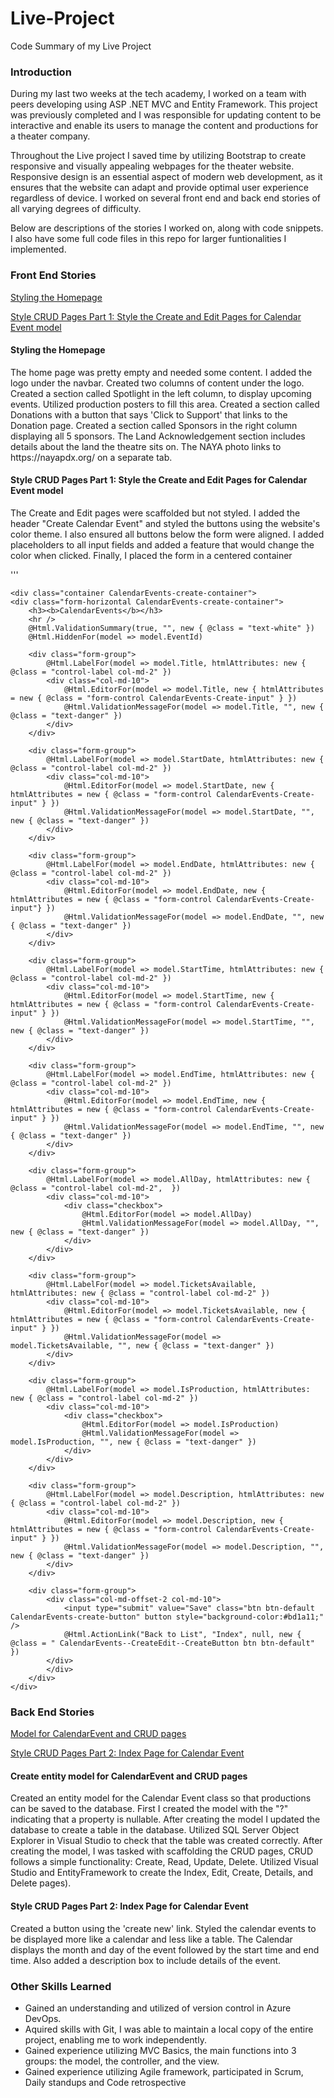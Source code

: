 # Live-Project
Code Summary of my Live Project

<h3>Introduction</h3>

During my last two weeks at the tech academy, I worked on a team with peers developing using ASP .NET MVC and Entity Framework.
This project was previously completed and I was responsible for updating content to be interactive and enable its users to manage
the content and productions for a theater company.

Throughout the Live project I saved time by utilizing Bootstrap to create responsive and visually appealing webpages for the theater website.
Responsive design is an essential aspect of modern web development, as it ensures that the website can adapt and provide optimal user experience
regardless of device. I worked on several front end and back end stories of all varying degrees of difficulty.

Below are descriptions of the stories I worked on, along with code snippets. I also have some full code files in this repo for larger
funtionalities I implemented.

<h3>Front End Stories</h3>

[Styling the Homepage](https://github.com/starshaquinte/Live-Project/blob/main/StyleHomePage.html)

[Style CRUD Pages Part 1: Style the Create and Edit Pages for Calendar Event model](https://github.com/starshaquinte/Live-Project/blob/main/StyleCRUDPagesPart1.html)


<h4>Styling the Homepage</h4> 
The home page was pretty empty and needed some content. I added the logo under the navbar. Created two columns of content under the logo.
Created a section called Spotlight in the left column, to display upcoming events. Utilized production posters to fill this area.
Created a section called Donations with a button that says 'Click to Support' that links to the Donation page. Created a section called 
Sponsors in the right column displaying all 5 sponsors. The Land Acknowledgement section includes details about the land the theatre
sits on. The NAYA photo links to https://nayapdx.org/ on a separate tab.

<h4>Style CRUD Pages Part 1: Style the Create and Edit Pages for Calendar Event model</h4>
The Create and Edit pages were scaffolded but not styled. I added the header "Create Calendar Event" and styled the buttons using the website's
color theme.  I also ensured all buttons below the form were aligned. I added placeholders to all input fields and added a feature that would 
change the color when clicked. Finally, I placed the form in a centered container 

'''


    <div class="container CalendarEvents-create-container">
    <div class="form-horizontal CalendarEvents-create-container">
        <h3><b>CalendarEvents</b></h3>
        <hr />
        @Html.ValidationSummary(true, "", new { @class = "text-white" })
        @Html.HiddenFor(model => model.EventId)

        <div class="form-group">
            @Html.LabelFor(model => model.Title, htmlAttributes: new { @class = "control-label col-md-2" })
            <div class="col-md-10">
                @Html.EditorFor(model => model.Title, new { htmlAttributes = new { @class = "form-control CalendarEvents-Create-input" } })
                @Html.ValidationMessageFor(model => model.Title, "", new { @class = "text-danger" })
            </div>
        </div>

        <div class="form-group">
            @Html.LabelFor(model => model.StartDate, htmlAttributes: new { @class = "control-label col-md-2" })
            <div class="col-md-10">
                @Html.EditorFor(model => model.StartDate, new { htmlAttributes = new { @class = "form-control CalendarEvents-Create-input" } })
                @Html.ValidationMessageFor(model => model.StartDate, "", new { @class = "text-danger" })
            </div>
        </div>

        <div class="form-group">
            @Html.LabelFor(model => model.EndDate, htmlAttributes: new { @class = "control-label col-md-2" })
            <div class="col-md-10">
                @Html.EditorFor(model => model.EndDate, new { htmlAttributes = new { @class = "form-control CalendarEvents-Create-input"} })
                @Html.ValidationMessageFor(model => model.EndDate, "", new { @class = "text-danger" })
            </div>
        </div>

        <div class="form-group">
            @Html.LabelFor(model => model.StartTime, htmlAttributes: new { @class = "control-label col-md-2" })
            <div class="col-md-10">
                @Html.EditorFor(model => model.StartTime, new { htmlAttributes = new { @class = "form-control CalendarEvents-Create-input" } })
                @Html.ValidationMessageFor(model => model.StartTime, "", new { @class = "text-danger" })
            </div>
        </div>

        <div class="form-group">
            @Html.LabelFor(model => model.EndTime, htmlAttributes: new { @class = "control-label col-md-2" })
            <div class="col-md-10">
                @Html.EditorFor(model => model.EndTime, new { htmlAttributes = new { @class = "form-control CalendarEvents-Create-input" } })
                @Html.ValidationMessageFor(model => model.EndTime, "", new { @class = "text-danger" })
            </div>
        </div>

        <div class="form-group">
            @Html.LabelFor(model => model.AllDay, htmlAttributes: new { @class = "control-label col-md-2",  })
            <div class="col-md-10">
                <div class="checkbox">
                    @Html.EditorFor(model => model.AllDay)
                    @Html.ValidationMessageFor(model => model.AllDay, "", new { @class = "text-danger" })
                </div>
            </div>
        </div>

        <div class="form-group">
            @Html.LabelFor(model => model.TicketsAvailable, htmlAttributes: new { @class = "control-label col-md-2" })
            <div class="col-md-10">
                @Html.EditorFor(model => model.TicketsAvailable, new { htmlAttributes = new { @class = "form-control CalendarEvents-Create-input" } })
                @Html.ValidationMessageFor(model => model.TicketsAvailable, "", new { @class = "text-danger" })
            </div>
        </div>

        <div class="form-group">
            @Html.LabelFor(model => model.IsProduction, htmlAttributes: new { @class = "control-label col-md-2" })
            <div class="col-md-10">
                <div class="checkbox">
                    @Html.EditorFor(model => model.IsProduction)
                    @Html.ValidationMessageFor(model => model.IsProduction, "", new { @class = "text-danger" })
                </div>
            </div>
        </div>

        <div class="form-group">
            @Html.LabelFor(model => model.Description, htmlAttributes: new { @class = "control-label col-md-2" })
            <div class="col-md-10">
                @Html.EditorFor(model => model.Description, new { htmlAttributes = new { @class = "form-control CalendarEvents-Create-input" } })
                @Html.ValidationMessageFor(model => model.Description, "", new { @class = "text-danger" })
            </div>
        </div>

        <div class="form-group">
            <div class="col-md-offset-2 col-md-10">
                <input type="submit" value="Save" class="btn btn-default CalendarEvents-create-button" button style="background-color:#bd1a11;" />
                @Html.ActionLink("Back to List", "Index", null, new { @class = " CalendarEvents--CreateEdit--CreateButton btn btn-default" })
            </div>
            </div>
        </div>
    </div>







<h3>Back End Stories</h3>

[Model for CalendarEvent and CRUD pages](https://github.com/starshaquinte/Live-Project/blob/main/ModelforCalendarEventandCRUDpages.txt)

[Style CRUD Pages Part 2: Index Page for Calendar Event](https://github.com/starshaquinte/Live-Project/blob/main/Style%20CRUD%20Pages%20Part%202.txt)

<h4>Create entity model for CalendarEvent and CRUD pages</h4>
Created an entity model for the Calendar Event class so that productions can be saved to the database. First I created the model with
the "?" indicating that a property is nullable. After creating the model I updated the database to create a table in the database. Utilized 
SQL Server Object Explorer in Visual Studio to check that the table was created correctly. After creating the model, I was tasked with 
scaffolding the CRUD pages, CRUD follows a simple functionality: Create, Read, Update, Delete. Utilized Visual Studio and EntityFramework
to create the Index, Edit, Create, Details, and Delete pages).

<h4>Style CRUD Pages Part 2: Index Page for Calendar Event</h4>
Created a button using the 'create new' link. Styled the calendar events to be displayed more like a calendar and less like a table. The
Calendar displays the month and day of the event followed by the start time and end time. Also added a description box to include details
of the event. 

<h3>Other Skills Learned</h3>

- Gained an understanding and utilized of version control in Azure DevOps.
- Aquired skills with Git, I was able to maintain a local copy of the entire project, enabling me to work independently.
- Gained experience utilizing MVC Basics, the main functions into 3 groups: the model, the controller, and the view.
- Gained experience utilizing Agile framework, participated in Scrum, Daily standups and Code retrospective





